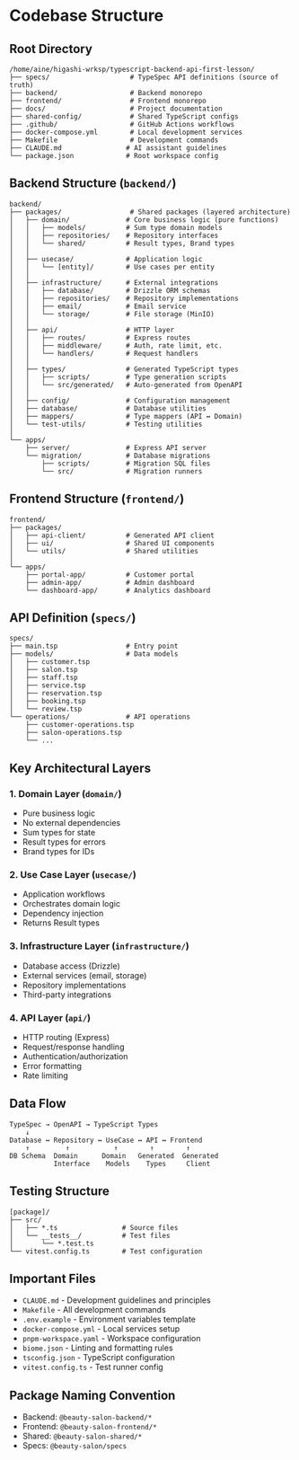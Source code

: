 # Codebase Structure

## Root Directory
```
/home/aine/higashi-wrksp/typescript-backend-api-first-lesson/
├── specs/                    # TypeSpec API definitions (source of truth)
├── backend/                  # Backend monorepo
├── frontend/                 # Frontend monorepo  
├── docs/                     # Project documentation
├── shared-config/            # Shared TypeScript configs
├── .github/                  # GitHub Actions workflows
├── docker-compose.yml        # Local development services
├── Makefile                  # Development commands
├── CLAUDE.md                # AI assistant guidelines
└── package.json             # Root workspace config
```

## Backend Structure (`backend/`)
```
backend/
├── packages/                 # Shared packages (layered architecture)
│   ├── domain/              # Core business logic (pure functions)
│   │   ├── models/          # Sum type domain models
│   │   ├── repositories/    # Repository interfaces
│   │   └── shared/          # Result types, Brand types
│   │
│   ├── usecase/             # Application logic
│   │   └── [entity]/        # Use cases per entity
│   │
│   ├── infrastructure/      # External integrations
│   │   ├── database/        # Drizzle ORM schemas
│   │   ├── repositories/    # Repository implementations
│   │   ├── email/           # Email service
│   │   └── storage/         # File storage (MinIO)
│   │
│   ├── api/                 # HTTP layer
│   │   ├── routes/          # Express routes
│   │   ├── middleware/      # Auth, rate limit, etc.
│   │   └── handlers/        # Request handlers
│   │
│   ├── types/               # Generated TypeScript types
│   │   ├── scripts/         # Type generation scripts
│   │   └── src/generated/   # Auto-generated from OpenAPI
│   │
│   ├── config/              # Configuration management
│   ├── database/            # Database utilities
│   ├── mappers/             # Type mappers (API ↔ Domain)
│   └── test-utils/          # Testing utilities
│
└── apps/
    ├── server/              # Express API server
    └── migration/           # Database migrations
        ├── scripts/         # Migration SQL files
        └── src/             # Migration runners
```

## Frontend Structure (`frontend/`)
```
frontend/
├── packages/
│   ├── api-client/          # Generated API client
│   ├── ui/                  # Shared UI components
│   └── utils/               # Shared utilities
│
└── apps/
    ├── portal-app/          # Customer portal
    ├── admin-app/           # Admin dashboard
    └── dashboard-app/       # Analytics dashboard
```

## API Definition (`specs/`)
```
specs/
├── main.tsp                 # Entry point
├── models/                  # Data models
│   ├── customer.tsp
│   ├── salon.tsp
│   ├── staff.tsp
│   ├── service.tsp
│   ├── reservation.tsp
│   ├── booking.tsp
│   └── review.tsp
└── operations/              # API operations
    ├── customer-operations.tsp
    ├── salon-operations.tsp
    └── ...
```

## Key Architectural Layers

### 1. Domain Layer (`domain/`)
- Pure business logic
- No external dependencies
- Sum types for state
- Result types for errors
- Brand types for IDs

### 2. Use Case Layer (`usecase/`)
- Application workflows
- Orchestrates domain logic
- Dependency injection
- Returns Result types

### 3. Infrastructure Layer (`infrastructure/`)
- Database access (Drizzle)
- External services (email, storage)
- Repository implementations
- Third-party integrations

### 4. API Layer (`api/`)
- HTTP routing (Express)
- Request/response handling
- Authentication/authorization
- Error formatting
- Rate limiting

## Data Flow
```
TypeSpec → OpenAPI → TypeScript Types
    ↓
Database ↔ Repository ↔ UseCase ↔ API ↔ Frontend
    ↑         ↑           ↑        ↑        ↑
DB Schema  Domain      Domain   Generated  Generated
           Interface    Models    Types     Client
```

## Testing Structure
```
[package]/
├── src/
│   ├── *.ts                # Source files
│   └── __tests__/          # Test files
│       └── *.test.ts
└── vitest.config.ts        # Test configuration
```

## Important Files
- `CLAUDE.md` - Development guidelines and principles
- `Makefile` - All development commands
- `.env.example` - Environment variables template
- `docker-compose.yml` - Local services setup
- `pnpm-workspace.yaml` - Workspace configuration
- `biome.json` - Linting and formatting rules
- `tsconfig.json` - TypeScript configuration
- `vitest.config.ts` - Test runner config

## Package Naming Convention
- Backend: `@beauty-salon-backend/*`
- Frontend: `@beauty-salon-frontend/*`  
- Shared: `@beauty-salon-shared/*`
- Specs: `@beauty-salon/specs`